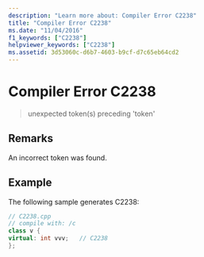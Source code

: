 ```yaml
---
description: "Learn more about: Compiler Error C2238"
title: "Compiler Error C2238"
ms.date: "11/04/2016"
f1_keywords: ["C2238"]
helpviewer_keywords: ["C2238"]
ms.assetid: 3d53060c-d6b7-4603-b9cf-d7c65eb64cd2
---
```

# Compiler Error C2238

> unexpected token(s) preceding 'token'

## Remarks

An incorrect token was found.

## Example

The following sample generates C2238:

```cpp
// C2238.cpp
// compile with: /c
class v {
virtual: int vvv;   // C2238
};
```
